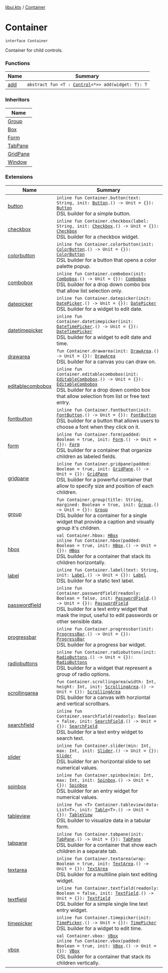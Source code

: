 [libui.ktx](../README.md) / [Container](README.md)

# Container

`interface Container`

Container for child controls.

### Functions

| Name | Summary |
|---|---|
| [add](add.md) | `abstract fun <T : `[`Control`](../-control/README.md)`<*>> add(widget: T): T` |

### Inheritors

| Name |
|---|
| [Group](../-group/README.md) |
| [Box](../-box/README.md) |
| [Form](../-form/README.md) |
| [TabPane](../-tab-pane/-page/README.md) |
| [GridPane](../-grid-pane/README.md) |
| [Window](../-window/README.md) |

### Extensions

| Name | Summary |
|---|---|
| [button](../button.md) | `inline fun Container.button(text: String, init: `[`Button`](../-button/README.md)`.() -> Unit = {}): `[`Button`](../-button/README.md)<br>DSL builder for a simple button. |
| [checkbox](../checkbox.md) | `inline fun Container.checkbox(label: String, init: `[`Checkbox`](../-checkbox/README.md)`.() -> Unit = {}): `[`Checkbox`](../-checkbox/README.md)<br>DSL builder for a checkbox widget. |
| [colorbutton](../colorbutton.md) | `inline fun Container.colorbutton(init: `[`ColorButton`](../-color-button/README.md)`.() -> Unit = {}): `[`ColorButton`](../-color-button/README.md)<br>DSL builder for a button that opens a color palette popup. |
| [combobox](../combobox.md) | `inline fun Container.combobox(init: `[`Combobox`](../-combobox/README.md)`.() -> Unit = {}): `[`Combobox`](../-combobox/README.md)<br>DSL builder for a drop down combo box that allow list selection only. |
| [datepicker](../datepicker.md) | `inline fun Container.datepicker(init: `[`DatePicker`](../-date-picker/README.md)`.() -> Unit = {}): `[`DatePicker`](../-date-picker/README.md)<br>DSL builder for a widget to edit date. |
| [datetimepicker](../datetimepicker.md) | `inline fun Container.datetimepicker(init: `[`DateTimePicker`](../-date-time-picker/README.md)`.() -> Unit = {}): `[`DateTimePicker`](../-date-time-picker/README.md)<br>DSL builder for a widget to edit date and time. |
| [drawarea](../drawarea.md) | `fun Container.drawarea(init: `[`DrawArea`](../-draw-area/README.md)`.() -> Unit = {}): `[`DrawArea`](../-draw-area/README.md)<br>DSL builder for a canvas you can draw on. |
| [editablecombobox](../editablecombobox.md) | `inline fun Container.editablecombobox(init: `[`EditableCombobox`](../-editable-combobox/README.md)`.() -> Unit = {}): `[`EditableCombobox`](../-editable-combobox/README.md)<br>DSL builder for a drop down combo box that allow selection from list or free text entry. |
| [fontbutton](../fontbutton.md) | `inline fun Container.fontbutton(init: `[`FontButton`](../-font-button/README.md)`.() -> Unit = {}): `[`FontButton`](../-font-button/README.md)<br>DSL builder for a button that allows users to choose a font when they click on it. |
| [form](../form.md) | `inline fun Container.form(padded: Boolean = true, init: `[`Form`](../-form/README.md)`.() -> Unit = {}): `[`Form`](../-form/README.md)<br>DSL builder for a container that organize children as labeled fields. |
| [gridpane](../gridpane.md) | `inline fun Container.gridpane(padded: Boolean = true, init: `[`GridPane`](../-grid-pane/README.md)`.() -> Unit = {}): `[`GridPane`](../-grid-pane/README.md)<br>DSL builder for a powerful container that allow to specify size and position of each children. |
| [group](../group.md) | `fun Container.group(title: String, margined: Boolean = true, init: `[`Group`](../-group/README.md)`.() -> Unit = {}): `[`Group`](../-group/README.md)<br>DSL builder for a container for a single widget that provide a caption and visually group it's children. |
| [hbox](../hbox.md) | `val Container.hbox: `[`HBox`](../-h-box/README.md)<br>`inline fun Container.hbox(padded: Boolean = true, init: `[`HBox`](../-h-box/README.md)`.() -> Unit = {}): `[`HBox`](../-h-box/README.md)<br>DSL builder for a container that stack its children horizontally. |
| [label](../label.md) | `inline fun Container.label(text: String, init: `[`Label`](../-label/README.md)`.() -> Unit = {}): `[`Label`](../-label/README.md)<br>DSL builder for a static text label. |
| [passwordfield](../passwordfield.md) | `inline fun Container.passwordfield(readonly: Boolean = false, init: `[`PasswordField`](../-password-field/README.md)`.() -> Unit = {}): `[`PasswordField`](../-password-field/README.md)<br>DSL builder for a text entry widget that mask the input, useful to edit passwords or other sensible data. |
| [progressbar](../progressbar.md) | `inline fun Container.progressbar(init: `[`ProgressBar`](../-progress-bar/README.md)`.() -> Unit = {}): `[`ProgressBar`](../-progress-bar/README.md)<br>DSL builder for a progress bar widget. |
| [radiobuttons](../radiobuttons.md) | `inline fun Container.radiobuttons(init: `[`RadioButtons`](../-radio-buttons/README.md)`.() -> Unit = {}): `[`RadioButtons`](../-radio-buttons/README.md)<br>DSL builder for a widget that represent a group of radio options. |
| [scrollingarea](../scrollingarea.md) | `fun Container.scrollingarea(width: Int, height: Int, init: `[`ScrollingArea`](../-scrolling-area/README.md)`.() -> Unit = {}): `[`ScrollingArea`](../-scrolling-area/README.md)<br>DSL builder for a canvas with horziontal and vertical scrollbars. |
| [searchfield](../searchfield.md) | `inline fun Container.searchfield(readonly: Boolean = false, init: `[`SearchField`](../-search-field/README.md)`.() -> Unit = {}): `[`SearchField`](../-search-field/README.md)<br>DSL builder for a text entry widget to search text. |
| [slider](../slider.md) | `inline fun Container.slider(min: Int, max: Int, init: `[`Slider`](../-slider/README.md)`.() -> Unit = {}): `[`Slider`](../-slider/README.md)<br>DSL builder for an horizontal slide to set numerical values. |
| [spinbox](../spinbox.md) | `inline fun Container.spinbox(min: Int, max: Int, init: `[`Spinbox`](../-spinbox/README.md)`.() -> Unit = {}): `[`Spinbox`](../-spinbox/README.md)<br>DSL builder for an entry widget for numerical values. |
| [tableview](../tableview.md) | `inline fun <T> Container.tableview(data: List<T>, init: `[`Table`](../-table/README.md)`<T>.() -> Unit = {}): `[`TableView`](../-table-view/README.md)<br>DSL builder to visualize data in a tabular form. |
| [tabpane](../tabpane.md) | `inline fun Container.tabpane(init: `[`TabPane`](../-tab-pane/README.md)`.() -> Unit = {}): `[`TabPane`](../-tab-pane/README.md)<br>DSL builder for a container that show each children in a separate tab. |
| [textarea](../textarea.md) | `inline fun Container.textarea(wrap: Boolean = true, init: `[`TextArea`](../-text-area/README.md)`.() -> Unit = {}): `[`TextArea`](../-text-area/README.md)<br>DSL builder for a multiline plain text editing widget. |
| [textfield](../textfield.md) | `inline fun Container.textfield(readonly: Boolean = false, init: `[`TextField`](../-text-field/README.md)`.() -> Unit = {}): `[`TextField`](../-text-field/README.md)<br>DSL builder for a simple single line text entry widget. |
| [timepicker](../timepicker.md) | `inline fun Container.timepicker(init: `[`TimePicker`](../-time-picker/README.md)`.() -> Unit = {}): `[`TimePicker`](../-time-picker/README.md)<br>DSL builder for a widget to edit time. |
| [vbox](../vbox.md) | `val Container.vbox: `[`VBox`](../-v-box/README.md)<br>`inline fun Container.vbox(padded: Boolean = true, init: `[`VBox`](../-v-box/README.md)`.() -> Unit = {}): `[`VBox`](../-v-box/README.md)<br>DSL builder for a container that stack its children vertically. |
